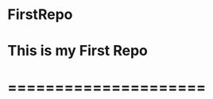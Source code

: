 # FirstRepo
This is my First Repo
=====================
=====================
=====================
